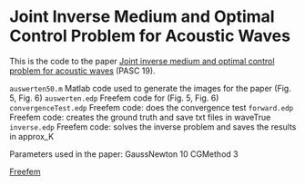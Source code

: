 # Joint Inverse Medium and Optimal Control Problem for Acoustic Waves
This is the code to the paper [Joint inverse medium and optimal control problem for acoustic waves](https://doi.org/10.1145/3324989.3325718) (PASC 19).



`auswerten50.m` Matlab code used to generate the images for the paper (Fig. 5, Fig. 6)
`auswerten.edp` Freefem code for (Fig. 5, Fig. 6)
`convergenceTest.edp` Freefem code: does the convergence test
`forward.edp` Freefem code: creates the ground truth and save txt files in waveTrue
`inverse.edp` Freefem code: solves the inverse problem and saves the results in approx_K


Parameters used in the paper:
GaussNewton	10
CGMethod	3

[Freefem](https://freefem.org/)